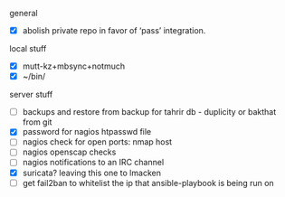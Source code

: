 general
- [x] abolish private repo in favor of ‘pass’ integration.

local stuff

- [x] mutt-kz+mbsync+notmuch
- [x] ~/bin/

server stuff
- [ ] backups and restore from backup for tahrir db - duplicity or bakthat from git
- [x] password for nagios htpasswd file
- [ ] nagios check for open ports:  nmap host
- [ ] nagios openscap checks
- [ ] nagios notifications to an IRC channel
- [x] suricata?  leaving this one to lmacken
- [ ] get fail2ban to whitelist the ip that ansible-playbook is being run on
